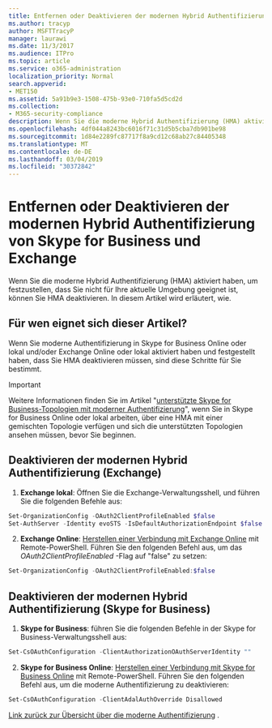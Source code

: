 ```yaml
---
title: Entfernen oder Deaktivieren der modernen Hybrid Authentifizierung von Skype for Business und Exchange
ms.author: tracyp
author: MSFTTracyP
manager: laurawi
ms.date: 11/3/2017
ms.audience: ITPro
ms.topic: article
ms.service: o365-administration
localization_priority: Normal
search.appverid:
- MET150
ms.assetid: 5a91b9e3-1508-475b-93e0-710fa5d5cd2d
ms.collection:
- M365-security-compliance
description: Wenn Sie die moderne Hybrid Authentifizierung (HMA) aktiviert haben, um festzustellen, dass Sie nicht für Ihre aktuelle Umgebung geeignet ist, können Sie HMA deaktivieren. In diesem Artikel wird erläutert, wie.
ms.openlocfilehash: 4df044a8243bc6016f71c31d5b5cba7db901be98
ms.sourcegitcommit: 1d84e2289fc87717f8a9cd12c68ab27c84405348
ms.translationtype: MT
ms.contentlocale: de-DE
ms.lasthandoff: 03/04/2019
ms.locfileid: "30372842"
---
```

# <a name="removing-or-disabling-hybrid-modern-authentication-from-skype-for-business-and-exchange"></a>Entfernen oder Deaktivieren der modernen Hybrid Authentifizierung von Skype for Business und Exchange

Wenn Sie die moderne Hybrid Authentifizierung (HMA) aktiviert haben, um festzustellen, dass Sie nicht für Ihre aktuelle Umgebung geeignet ist, können Sie HMA deaktivieren. In diesem Artikel wird erläutert, wie.
  
## <a name="who-is-this-article-for"></a>Für wen eignet sich dieser Artikel?

Wenn Sie moderne Authentifizierung in Skype for Business Online oder lokal und/oder Exchange Online oder lokal aktiviert haben und festgestellt haben, dass Sie HMA deaktivieren müssen, sind diese Schritte für Sie bestimmt.

> [!IMPORTANT]
> Weitere Informationen finden Sie im Artikel "[unterstützte Skype for Business-Topologien mit moderner Authentifizierung](https://technet.microsoft.com/en-us/library/mt803262.aspx)", wenn Sie in Skype for Business Online oder lokal arbeiten, über eine HMA mit einer gemischten Topologie verfügen und sich die unterstützten Topologien ansehen müssen, bevor Sie beginnen.
  
## <a name="how-to-disable-hybrid-modern-authentication-exchange"></a>Deaktivieren der modernen Hybrid Authentifizierung (Exchange)

1. **Exchange lokal**: Öffnen Sie die Exchange-Verwaltungsshell, und führen Sie die folgenden Befehle aus: 

```powershell
Set-OrganizationConfig -OAuth2ClientProfileEnabled $false
Set-AuthServer -Identity evoSTS -IsDefaultAuthorizationEndpoint $false
```

2. **Exchange Online**: [Herstellen einer Verbindung mit Exchange Online](https://docs.microsoft.com/en-us/powershell/exchange/exchange-online/connect-to-exchange-online-powershell/connect-to-exchange-online-powershell) mit Remote-PowerShell. Führen Sie den folgenden Befehl aus, um das *OAuth2ClientProfileEnabled* -Flag auf "false" zu setzen:

```powershell    
Set-OrganizationConfig -OAuth2ClientProfileEnabled:$false
```
    
## <a name="how-to-disable-hybrid-modern-authentication-skype-for-business"></a>Deaktivieren der modernen Hybrid Authentifizierung (Skype for Business)

1. **Skype for Business**: führen Sie die folgenden Befehle in der Skype for Business-Verwaltungsshell aus:

```powershell
Set-CsOAuthConfiguration -ClientAuthorizationOAuthServerIdentity ""
```

2. **Skype for Business Online**: [Herstellen einer Verbindung mit Skype for Business Online](https://docs.microsoft.com/en-us/office365/enterprise/powershell/manage-skype-for-business-online-with-office-365-powershell) mit Remote-PowerShell. Führen Sie den folgenden Befehl aus, um die moderne Authentifizierung zu deaktivieren:

```powershell    
Set-CsOAuthConfiguration -ClientAdalAuthOverride Disallowed
```

[Link zurück zur Übersicht über die moderne Authentifizierung](hybrid-modern-auth-overview.md) . 
  

